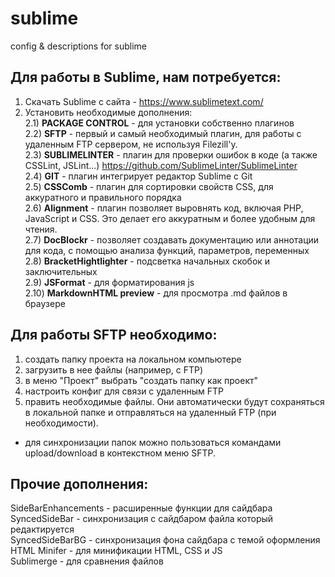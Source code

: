 # sublime  
config &amp; descriptions for sublime  


## Для работы в Sublime, нам потребуется:  
 1) Скачать Sublime с сайта - https://www.sublimetext.com/  
 2) Установить необходимые дополнения:   
   2.1) **PACKAGE CONTROL** - для установки собственно плагинов  
   2.2) **SFTP** - первый и самый необходимый плагин, для работы с удаленным FTP сервером, не используя Filezill'у.   
   2.3) **SUBLIMELINTER** - плагин для проверки ошибок в коде (а также CSSLint, JSLint...) https://github.com/SublimeLinter/SublimeLinter    
   2.4) **GIT** - плагин интегрирует редактор Sublime с Git  
   2.5) **CSSComb** - плагин для сортировки свойств CSS, для аккуратного и правильного порядка  
   2.6) **Alignment** - плагин позволяет выровнять код, включая PHP, JavaScript и CSS. Это делает его аккуратным и более удобным для чтения.  
   2.7) **DocBlockr** - позволяет создавать документацию или аннотации для кода, с помощью анализа функций, параметров, переменных  
   2.8) **BracketHightlighter** - подсветка начальных скобок и заключительных   
   2.9) **JSFormat** - для форматирования js  
  2.10) **MarkdownHTML preview** - для просмотра .md файлов в браузере  
    
## Для работы SFTP необходимо:  
  
 1) создать папку проекта на локальном компьютере  
 2) загрузить в нее файлы (например, с FTP)    
 3) в меню "Проект" выбрать "создать папку как проект"  
 4) настроить конфиг для связи с удаленным FTP
 5) править необходимые файлы. Они автоматически будут сохраняться в локальной папке и отправляться на удаленный FTP (при необходимости).   
 
 * для синхронизации папок можно пользоваться командами upload/download в контекстном меню SFTP. 


## Прочие дополнения:   

SideBarEnhancements - расширенные функции для сайдбара  
SyncedSideBar - синхронизация с сайдбаром файла который редактируется  
SyncedSideBarBG - синхронизация фона сайдбара с темой оформления  
HTML Minifer - для минификации HTML, CSS и JS  
Sublimerge - для сравнения файлов  
 
  




